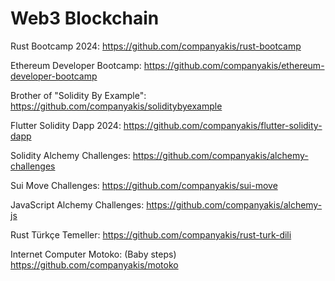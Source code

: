 # Web3 Blockchain

Rust Bootcamp 2024:
https://github.com/companyakis/rust-bootcamp

Ethereum Developer Bootcamp:
https://github.com/companyakis/ethereum-developer-bootcamp

Brother of "Solidity By Example":
https://github.com/companyakis/soliditybyexample

Flutter Solidity Dapp 2024:
https://github.com/companyakis/flutter-solidity-dapp

Solidity Alchemy Challenges:
https://github.com/companyakis/alchemy-challenges

Sui Move Challenges:
https://github.com/companyakis/sui-move

JavaScript Alchemy Challenges:
https://github.com/companyakis/alchemy-js

Rust Türkçe Temeller:
https://github.com/companyakis/rust-turk-dili

Internet Computer Motoko: (Baby steps)
https://github.com/companyakis/motoko
